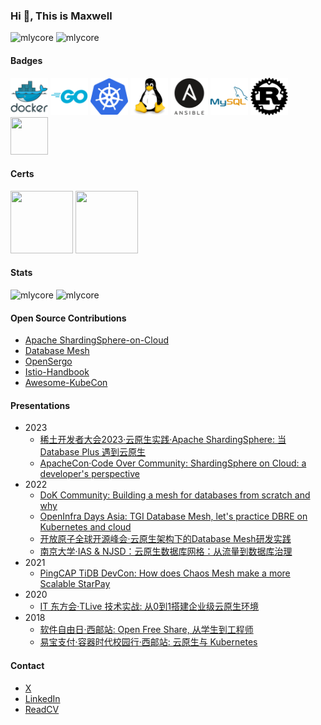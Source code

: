 <h3 align="left">Hi 👋, This is Maxwell</h1>

<p align="left">
  <img src="https://komarev.com/ghpvc/?username=mlycore&label=Profile%20views&color=0e75b6&style=flat" alt="mlycore" /> 
  <img src="https://img.shields.io/github/followers/mlycore?label=follow&style=social" alt="mlycore" /> 
</p>

<h4 align="left">Badges</h1>
<p align="left">
  <img src="https://github.com/devicons/devicon/blob/master/icons/docker/docker-original-wordmark.svg" width="60" height="60" />
  <img src="https://github.com/devicons/devicon/blob/master/icons/go/go-original-wordmark.svg" width="60" height="60" />
  <img src="https://github.com/devicons/devicon/blob/master/icons/kubernetes/kubernetes-plain.svg" width="60" height="60" />
  <img src="https://github.com/devicons/devicon/blob/master/icons/linux/linux-original.svg" width="60" height="60" />
  <img src="https://github.com/devicons/devicon/blob/master/icons/ansible/ansible-original-wordmark.svg" width="60" height="60" />
  <img src="https://github.com/devicons/devicon/blob/master/icons/mysql/mysql-original-wordmark.svg" width="60" height="60" />
  <img src="https://github.com/devicons/devicon/blob/master/icons/rust/rust-original.svg" width="60" height="60" />
  <img src="https://styles.redditmedia.com/t5_5a2b2c/styles/communityIcon_seic4taxaqx71.jpg?width=256&format=pjpg&s=01f5e4f1ce99f09e6ff0c40ea84822aedd48fc4c" width="60" height="60" />
</p>

<h4 align="left">Certs</h1>
<p align="left">
  <img src="https://d1.awsstatic.com/training-and-certification/certification-badges/AWS-Certified-Solutions-Architect-Professional_badge.69d82ff1b2861e1089539ebba906c70b011b928a.png" width="100" height="100" />
  <img src="https://d1.awsstatic.com/training-and-certification/certification-badges/AWS-Certified-Database-Specialty_badge.28105e7379583941c3e2c68f1afb03b45ecf7507.png" width="100" height="100" />
</p>

<h4 align="left">Stats</h1>
<p align="left">
  <img src="https://github-readme-stats.vercel.app/api/top-langs?username=mlycore&show_icons=true&theme=gruvbox&locale=en&layout=compact&exclude_repo=mlycore.github.io" alt="mlycore" />
  <img src="https://github-readme-stats.vercel.app/api?username=mlycore&hide_border=true&show_icons=true&include_all_commits=true&count_private=true&theme=buefy&theme=jolly)](https://github.com/anuraghazra/github-readme-stats" alt="mlycore" />
</p>

#### Open Source Contributions
* [Apache ShardingSphere-on-Cloud](https://github.com/apache/shardingsphere-on-cloud)
* [Database Mesh](https://github.com/database-mesh/pisanix)
* [OpenSergo](https://github.com/opensergo/opensergo-control-plane)
* [Istio-Handbook](https://github.com/servicemesher/istio-handbook)
* [Awesome-KubeCon](https://github.com/mlycore/awesome-kubecon)

#### Presentations
* 2023
  * [稀土开发者大会2023·云原生实践·Apache ShardingSphere: 当 Database Plus 遇到云原生](https://juejin.cn/live/yyssj003)
  * [ApacheCon·Code Over Community: ShardingSphere on Cloud: a developer's perspective](https://apachecon.com/acasia2023/zh/sessions/cloudnative-1119.html)
* 2022
  * [DoK Community: Building a mesh for databases from scratch and why](https://www.youtube.com/watch?v=ezNh4f5G1Ho&t=2438s)
  * [OpenInfra Days Asia: TGI Database Mesh, let's practice DBRE on Kubernetes and cloud](https://www.youtube.com/watch?v=AC45SbZG4Gk)
  * [开放原子全球开源峰会·云原生架构下的Database Mesh研发实践](https://www.openatom.org/journalism/detail/JeKxOi4uZ0Mo)
  * [南京大学·IAS & NJSD：云原生数据库网格：从流量到数据库治理](https://www.bagevent.com/event/8237676?code=0010W7100qDEpO1XFC2003UIek20W71B&state=STATE)
* 2021
  * [PingCAP TiDB DevCon: How does Chaos Mesh make a more Scalable StarPay](https://www.bilibili.com/video/BV1XL411n7dy?spm_id_from=333.337.search-card.all.click)
* 2020
  * [IT 东方会·TLive 技术实战: 从0到1搭建企业级云原生环境](https://appp4czbtxh8829.h5.xiaoeknow.com/v2/course/alive/l_5ebe5ae522404_NvOX2L1X?app_id=appp4czBtxh8829&entry=2&entry_type=2001&type=2)
* 2018
  * [软件自由日·西邮站: Open Free Share, 从学生到工程师](https://github.com/mlycore/speech/blob/master/sfd2018/OpenFreeShare%E4%BB%8E%E5%AD%A6%E7%94%9F%E5%88%B0%E5%B7%A5%E7%A8%8B%E5%B8%88.pptx)
  * [易宝支付·容器时代校园行·西邮站: 云原生与 Kubernetes](https://mp.weixin.qq.com/s/yILnlcj04gaRhsnVttgarQ)


#### Contact
* [X](https://twitter.com/maxwell9215)
* [LinkedIn](https://www.linkedin.com/in/maxwell-miao-23382580)
* [ReadCV](https://read.cv/maxwell92)



